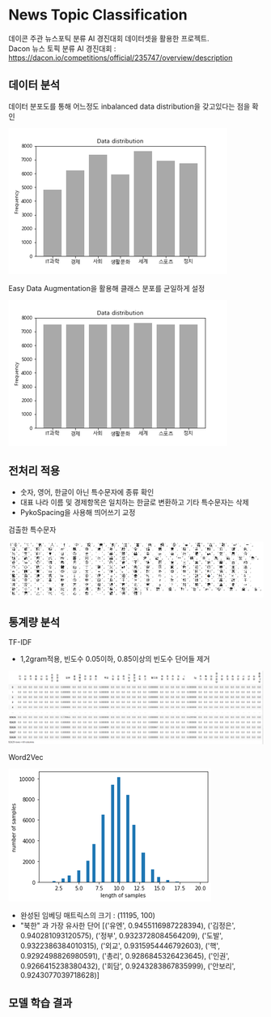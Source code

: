 # News Topic Classification
데이콘 주관 뉴스포틱 분류 AI 경진대회 데이터셋을 활용한 프로젝트. <br/>
Dacon 뉴스 토픽 분류 AI 경진대회 : https://dacon.io/competitions/official/235747/overview/description

## 데이터 분석

데이터 분포도를 통해 어느정도 inbalanced data distribution을 갖고있다는 점을 확인

![](sample/data_distribution.png)

Easy Data Augmentation을 활용해 클래스 분포를 균일하게 설정

![](sample/auged_distribution.png)

## 전처리 적용

- 숫자, 영어, 한글이 아닌 특수문자에 종류 확인
- 대표 나라 이름 및 경제항목은 일치하는 한글로 변환하고 기타 특수문자는 삭제
- PykoSpacing을 사용해 띄어쓰기 교정

검출한 특수문자

![](sample/special_case.png)


## 통계량 분석

TF-IDF
- 1,2gram적용, 빈도수 0.05이하, 0.85이상의 빈도수 단어들 제거

![](sample/TFIDF.png)


Word2Vec

![](sample/length_of_samples.png)

- 완성된 임베딩 매트릭스의 크기 : (11195, 100)
- "북한" 과 가장 유사한 단어
   [('유엔', 0.9455116987228394), ('김정은', 0.940281093120575), ('정부', 0.9323728084564209), ('도발', 0.9322386384010315), ('외교', 0.9315954446792603), ('핵', 0.9292498826980591), ('총리', 0.9286845326423645), ('인권', 0.9266415238380432), ('회담', 0.9243283867835999), ('안보리', 0.9243077039718628)]


## 모델 학습 결과
